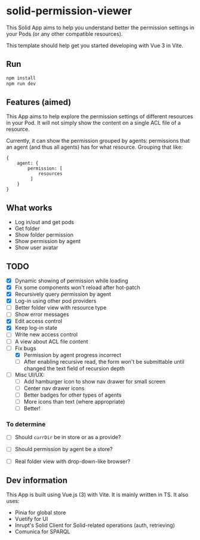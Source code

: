 # solid-permission-viewer

This Solid App aims to help you understand better the permission settings in your Pods (or any other compatible resources).

This template should help get you started developing with Vue 3 in Vite.

## Run

```sh
npm install
npm run dev
```

## Features (aimed)

This App aims to help explore the permission settings of different resources in your Pod. It will not simply show the content on a single ACL file of a resource.

Currently, it can show the permission grouped by agents: permissions that an agent (and thus all agents) has for what resource. Grouping that like:

```
{
    agent: {
        permission: [ 
            resources
         ]
    }
}
```

## What works

- Log in/out and get pods
- Get folder
- Show folder permission
- Show permission by agent
- Show user avatar

## TODO

- [x] Dynamic showing of permission while loading
- [x] Fix some components won't reload after hot-patch
- [x] Recursively query permission by agent
- [x] Log-in using other pod providers
- [ ] Better folder view with resource type
- [ ] Show error messages
- [x] Edit access control
- [x] Keep log-in state
- [ ] Write new access control
- [ ] A view about ACL file content
- [ ] Fix bugs
    - [x] Permission by agent progress incorrect
    - [ ] After enabling recursive read, the form won't be submittable until changed the text field of recursion depth
- [ ] Misc UI/UX:
    - [ ] Add hamburger icon to show nav drawer for small screen
    - [ ] Center nav drawer icons
    - [ ] Better badges for other types of agents
    - [ ] More icons than text (where appropriate)
    - [ ] Better!

### To determine

- [ ] Should `currDir` be in store or as a provide?
- [ ] Should permission by agent be a store?
- [ ] Real folder view with drop-down-like browser?


## Dev information

This App is built using Vue.js (3) with Vite. It is mainly written in TS. It also uses:

- Pinia for global store
- Vuetify for UI
- Inrupt's Solid Client for Solid-related operations (auth, retrieving)
- Comunica for SPARQL
